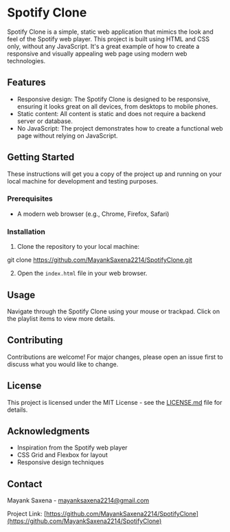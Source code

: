 # Spotify Clone

Spotify Clone is a simple, static web application that mimics the look and feel of the Spotify web player. This project is built using HTML and CSS only, without any JavaScript. It's a great example of how to create a responsive and visually appealing web page using modern web technologies.

## Features

- Responsive design: The Spotify Clone is designed to be responsive, ensuring it looks great on all devices, from desktops to mobile phones.
- Static content: All content is static and does not require a backend server or database.
- No JavaScript: The project demonstrates how to create a functional web page without relying on JavaScript.

## Getting Started

These instructions will get you a copy of the project up and running on your local machine for development and testing purposes.

### Prerequisites

- A modern web browser (e.g., Chrome, Firefox, Safari)

### Installation

1. Clone the repository to your local machine:

git clone https://github.com/MayankSaxena2214/SpotifyClone.git

2. Open the `index.html` file in your web browser.

## Usage

Navigate through the Spotify Clone using your mouse or trackpad. Click on the playlist items to view more details.

## Contributing

Contributions are welcome! For major changes, please open an issue first to discuss what you would like to change.

## License

This project is licensed under the MIT License - see the [LICENSE.md](LICENSE.md) file for details.

## Acknowledgments

- Inspiration from the Spotify web player
- CSS Grid and Flexbox for layout
- Responsive design techniques

## Contact

Mayank Saxena - mayanksaxena2214@gmail.com

Project Link: [https://github.com/MayankSaxena2214/SpotifyClone](https://github.com/MayankSaxena2214/SpotifyClone)
